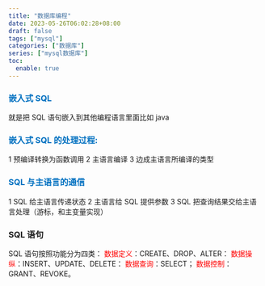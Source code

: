 ```yaml
---
title: "数据库编程"
date: 2023-05-26T06:02:28+08:00
draft: false
tags: ["mysql"]
categories: ["数据库"]
series: ["mysql数据库"]
toc:
  enable: true
---
```


### <font color=" #0070c0 ">嵌入式 SQL</font>

就是把 SQL 语句嵌入到其他编程语言里面比如 java


### <font color=" #0070c0 ">嵌入式 SQL 的处理过程:</font>

1 预编译转换为函数调用
2 主语言编译
3 边成主语言所编译的类型


### <font color=" #0070c0 ">SQL 与主语言的通信</font>

1 SQL 给主语言传递状态
2 主语言给 SQL 提供参数
3 SQL 把查询结果交给主语言处理（游标，和主变量实现）

### SQL 语句

SQL 语句按照功能分为四类： 
<font color="#ff0000">数据定义</font>：CREATE、DROP、ALTER： 
<font color="#ff0000">数据操纵</font>：INSERT、UPDATE、DELETE： 
<font color="#ff0000">数据查询</font>：SELECT；
<font color="#ff0000">数据控制</font>：GRANT、REVOKE。
